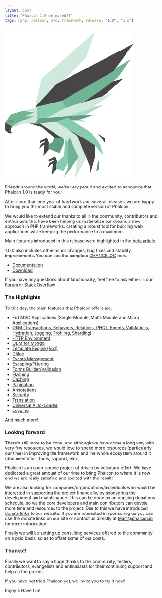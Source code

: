 ```yaml
---
layout: post
title: "Phalcon 1.0 released!!"
tags: [php, phalcon, mvc, framework, release, "1.0", "1.x"]
---
```

![Phalcon 1.0](/assets/files/2013-03-21-phalcon-php-logo.png)

Friends around the world, we're very proud and excited to announce that Phalcon 1.0 is ready for you!

After more than one year of hard work and several releases, we are happy to bring you the most stable and complete version of Phalcon.

<!--more-->
We would like to extend our thanks to all in the community, contributors and enthusiasts that have been helping us materialize our dream, a new approach in PHP frameworks: creating a robust tool for building web applications while keeping the performance to a maximum.

Main features introduced in this release were highlighted in the [beta article](https://blog.phalcon.io/post/phalcon-1-0-0-beta-released).

1.0.0 also includes other minor changes, bug fixes and stability improvements. You can see the complete [CHANGELOG](https://github.com/phalcon/cphalcon/blob/phalcon-v1.0.0/CHANGELOG) here.

- [Documentation](https://docs.phalcon.io/latest/en/)
- [Download](https://phalcon.io/download)

If you have any questions about functionality, feel free to ask either in our [Forum](https://forum.phalcon.io) or [Stack Overflow](https://stackoverflow.com/questions/tagged/phalcon)

### The Highlights
To this day, the main features that Phalcon offers are:

- Full MVC Applications (Single-Module, Multi-Module and Micro Applications)
- [ORM (Transactions, Behaviors, Relations, PHQL, Events, Validations, Hydration, Logging, Profiling, Sharding)](https://docs.phalcon.io/latest/en/db-models)
- [HTTP Environment](https://docs.phalcon.io/latest/en/response)
- [ODM for Mongo](https://docs.phalcon.io/latest/en/odm)
- [Template Engine (Volt)](https://docs.phalcon.io/latest/en/volt)
- [DI/Ioc](https://docs.phalcon.io/latest/en/di)
- [Events Management](https://docs.phalcon.io/latest/en/events)
- [Escaping/Filtering](https://docs.phalcon.io/latest/en/escaper)
- [Forms Builder/Validation](https://docs.phalcon.io/latest/en/forms)
- [Flashing](https://docs.phalcon.io/latest/en/flash)
- [Caching](https://docs.phalcon.io/latest/en/cache)
- [Pagination](https://docs.phalcon.io/latest/en/pagination)
- [Annotations](https://docs.phalcon.io/latest/en/annotations)
- [Security](https://docs.phalcon.io/latest/en/security)
- [Translation](https://docs.phalcon.io/latest/en/translate)
- [Universal Auto-Loader](https://docs.phalcon.io/latest/en/loader)
- [Logging](https://docs.phalcon.io/latest/en/logging)

And [much more!](https://docs.phalcon.io/latest/en/)

### Looking forward
There's still more to be done, and although we have come a long way with very few resources, we would love to spend more resources (particularly our time) in improving the framework and the whole ecosystem around it (documentation, tools, support, etc).

Phalcon is an open-source project of driven by voluntary effort. We have dedicated a great amount of our time to bring Phalcon to where it is now and we are really satisfied and excited with the result!

We are also looking for companies/organizations/individuals who would be interested in supporting the project financially, by sponsoring the development and maintenance. This can be done on an ongoing donations schedule, so we the core developers and main contributors can devote more time and resources to the project. Due to this we have introduced [donate links](https://phalcon.io) to our website. If you are interested in sponsoring us you can use the donate links on our site or contact us directly at [team@phalcon.io](denied:denied:denied:denied:mail:team@phalcon.io) for more information.

Finally we will be setting up consulting services offered to the community on a paid basis, so as to offset some of our costs.

### Thanks!!
Finally we want to say a huge thanks to the community, testers, contributors, evangelists and enthusiasts for their continuing support and help on the project.

If you have not tried Phalcon yet, we invite you to try it now!

Enjoy & Have fun!

